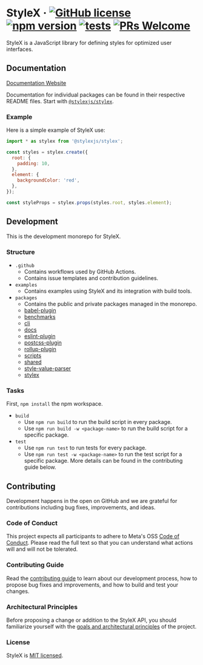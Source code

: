 # StyleX &middot; [![GitHub license](https://img.shields.io/badge/license-MIT-blue.svg)](https://github.com/facebook/stylex/blob/main/LICENSE) [![npm version](https://img.shields.io/npm/v/@stylexjs/stylex.svg?style=flat)](https://www.npmjs.com/package/@stylexjs/stylex) [![tests](https://github.com/facebook/stylex/actions/workflows/tests.yml/badge.svg)](https://github.com/facebook/stylex/actions/workflows/tests.yml) [![PRs Welcome](https://img.shields.io/badge/PRs-welcome-brightgreen.svg)](https://github.com/facebook/stylex/blob/main/.github/CONTRIBUTING.md)

StyleX is a JavaScript library for defining styles for optimized user
interfaces.

## Documentation

[Documentation Website](https://stylexjs.com)

Documentation for individual packages can be found in their respective README
files. Start with
[`@stylexjs/stylex`](https://github.com/facebook/stylex/blob/main/packages/stylex).

### Example

Here is a simple example of StyleX use:

```js
import * as stylex from '@stylexjs/stylex';

const styles = stylex.create({
  root: {
    padding: 10,
  },
  element: {
    backgroundColor: 'red',
  },
});

const styleProps = stylex.props(styles.root, styles.element);
```

## Development

This is the development monorepo for StyleX.

### Structure

- `.github`
  - Contains workflows used by GitHub Actions.
  - Contains issue templates and contribution guidelines.
- `examples`
  - Contains examples using StyleX and its integration with build tools.
- `packages`
  - Contains the public and private packages managed in the monorepo.
  - [babel-plugin](https://github.com/facebook/stylex/blob/main/packages/babel-plugin)
  - [benchmarks](https://github.com/facebook/stylex/blob/main/packages/benchmarks)
  - [cli](https://github.com/facebook/stylex/blob/main/packages/cli)
  - [docs](https://github.com/facebook/stylex/blob/main/packages/docs)
  - [eslint-plugin](https://github.com/facebook/stylex/blob/main/packages/eslint-plugin)
  - [postcss-plugin](https://github.com/facebook/stylex/blob/main/packages/postcss-plugin)
  - [rollup-plugin](https://github.com/facebook/stylex/blob/main/packages/rollup-plugin)
  - [scripts](https://github.com/facebook/stylex/blob/main/packages/scripts)
  - [shared](https://github.com/facebook/stylex/blob/main/packages/shared)
  - [style-value-parser](https://github.com/facebook/stylex/blob/main/packages/style-value-parser)
  - [stylex](https://github.com/facebook/stylex/blob/main/packages/stylex)


### Tasks

First, `npm install` the npm workspace.

- `build`
  - Use `npm run build` to run the build script in every package.
  - Use `npm run build -w <package-name>` to run the build script for a specific
    package.
- `test`
  - Use `npm run test` to run tests for every package.
  - Use `npm run test -w <package-name>` to run the test script for a specific
    package. More details can be found in the contributing guide below.

## Contributing

Development happens in the open on GitHub and we are grateful for contributions
including bug fixes, improvements, and ideas.

### Code of Conduct

This project expects all participants to adhere to Meta's OSS
[Code of Conduct](https://opensource.fb.com/code-of-conduct/). Please read
the full text so that you can understand what actions will and will not be
tolerated.

### Contributing Guide

Read the
[contributing guide](https://github.com/facebook/stylex/blob/main/.github/CONTRIBUTING.md)
to learn about our development process, how to propose bug fixes and
improvements, and how to build and test your changes.

### Architectural Principles

Before proposing a change or addition to the StyleX API, you should familiarize
yourself with the
[goals and architectural principles](https://stylexjs.com/docs/learn/thinking-in-stylex/)
of the project.

### License

StyleX is [MIT licensed](./LICENSE).
